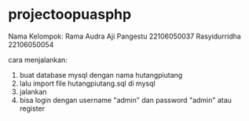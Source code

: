# projectoopuasphp

Nama Kelompok:
Rama Audra Aji Pangestu 22106050037
Rasyidurridha 22106050054

cara menjalankan:
1. buat database mysql dengan nama hutangpiutang
2. lalu import file hutangpiutang.sql di mysql
3. jalankan
4. bisa login dengan username "admin" dan password "admin" atau register
